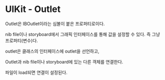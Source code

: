 # UIKit - Outlet

Outlet은 IBOutlet이라는 심볼이 붙은 프로퍼티로이다.

nib file이나 storyboard에서 그래픽 인터페이스를 통해 값을 설정할 수 있다. 즉 그냥 프로퍼티(변수)다.

outlet은 클래스의 인터페이스에 outlet을 선언하고,

Outlet과 nib file이나 storyboard에 있는 다른 객체를 연결한다. 

파일이 load되면 연결이 설정된다.
